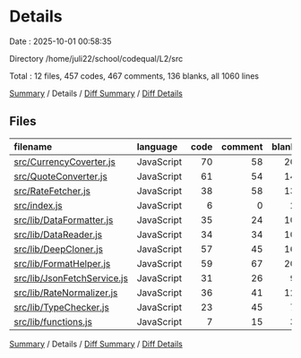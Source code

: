 # Details

Date : 2025-10-01 00:58:35

Directory /home/juli22/school/codequal/L2/src

Total : 12 files,  457 codes, 467 comments, 136 blanks, all 1060 lines

[Summary](results.md) / Details / [Diff Summary](diff.md) / [Diff Details](diff-details.md)

## Files
| filename | language | code | comment | blank | total |
| :--- | :--- | ---: | ---: | ---: | ---: |
| [src/CurrencyCoverter.js](/src/CurrencyCoverter.js) | JavaScript | 70 | 58 | 20 | 148 |
| [src/QuoteConverter.js](/src/QuoteConverter.js) | JavaScript | 61 | 54 | 14 | 129 |
| [src/RateFetcher.js](/src/RateFetcher.js) | JavaScript | 38 | 58 | 13 | 109 |
| [src/index.js](/src/index.js) | JavaScript | 6 | 0 | 2 | 8 |
| [src/lib/DataFormatter.js](/src/lib/DataFormatter.js) | JavaScript | 35 | 24 | 10 | 69 |
| [src/lib/DataReader.js](/src/lib/DataReader.js) | JavaScript | 34 | 34 | 10 | 78 |
| [src/lib/DeepCloner.js](/src/lib/DeepCloner.js) | JavaScript | 57 | 45 | 16 | 118 |
| [src/lib/FormatHelper.js](/src/lib/FormatHelper.js) | JavaScript | 59 | 67 | 20 | 146 |
| [src/lib/JsonFetchService.js](/src/lib/JsonFetchService.js) | JavaScript | 31 | 26 | 9 | 66 |
| [src/lib/RateNormalizer.js](/src/lib/RateNormalizer.js) | JavaScript | 36 | 41 | 12 | 89 |
| [src/lib/TypeChecker.js](/src/lib/TypeChecker.js) | JavaScript | 23 | 45 | 7 | 75 |
| [src/lib/functions.js](/src/lib/functions.js) | JavaScript | 7 | 15 | 3 | 25 |

[Summary](results.md) / Details / [Diff Summary](diff.md) / [Diff Details](diff-details.md)